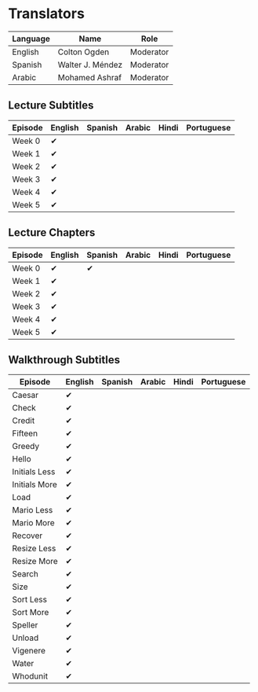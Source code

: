 # Translators

| Language      | Name             | Role          |
| ------------- | ---------------- | ------------- |
| English       | Colton Ogden     | Moderator     |
| Spanish       | Walter J. Méndez | Moderator     |
| Arabic        | Mohamed Ashraf   | Moderator     |

## Lecture Subtitles

| Episode       | English       | Spanish       | Arabic        | Hindi         | Portuguese    |
| ------------- | ------------- | ------------- | ------------- | ------------- | ------------- |
| Week 0        | &#10004;      |               |               |               |               |
| Week 1        | &#10004;      |               |               |               |               |
| Week 2        | &#10004;      |               |               |               |               |
| Week 3        | &#10004;      |               |               |               |               |
| Week 4        | &#10004;      |               |               |               |               |
| Week 5        | &#10004;      |               |               |               |               |


## Lecture Chapters

| Episode       | English       | Spanish       | Arabic        | Hindi         | Portuguese    |
| ------------- | ------------- | ------------- | ------------- | ------------- | ------------- |
| Week 0        | &#10004;      | &#10004;      |               |               |               |
| Week 1        | &#10004;      |               |               |               |               |
| Week 2        | &#10004;      |               |               |               |               |
| Week 3        | &#10004;      |               |               |               |               |
| Week 4        | &#10004;      |               |               |               |               |
| Week 5        | &#10004;      |               |               |               |               |


## Walkthrough Subtitles

| Episode       | English       | Spanish       | Arabic        | Hindi         | Portuguese    |
| ------------- | ------------- | ------------- | ------------- | ------------- | ------------- |
| Caesar        | &#10004;      |               |               |               |               |
| Check         | &#10004;      |               |               |               |               |
| Credit        | &#10004;      |               |               |               |               |
| Fifteen       | &#10004;      |               |               |               |               |
| Greedy        | &#10004;      |               |               |               |               |
| Hello         | &#10004;      |               |               |               |               |
| Initials Less | &#10004;      |               |               |               |               |
| Initials More | &#10004;      |               |               |               |               |
| Load          | &#10004;      |               |               |               |               |
| Mario Less    | &#10004;      |               |               |               |               |
| Mario More    | &#10004;      |               |               |               |               |
| Recover       | &#10004;      |               |               |               |               |
| Resize Less   | &#10004;      |               |               |               |               |
| Resize More   | &#10004;      |               |               |               |               |
| Search        | &#10004;      |               |               |               |               |
| Size          | &#10004;      |               |               |               |               |
| Sort Less     | &#10004;      |               |               |               |               |
| Sort More     | &#10004;      |               |               |               |               |
| Speller       | &#10004;      |               |               |               |               |
| Unload        | &#10004;      |               |               |               |               |
| Vigenere      | &#10004;      |               |               |               |               |
| Water         | &#10004;      |               |               |               |               |
| Whodunit      | &#10004;      |               |               |               |               |
